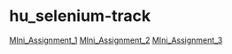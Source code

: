 # hu_selenium-track
<a href  = "https://github.com/neerajdhurandher-deloitte/hu_selenium-track/tree/Mini_Assignment_1" > MIni_Assignment_1<a>
<a href  = "https://github.com/neerajdhurandher-deloitte/hu_selenium-track/tree/MIni_Assignment_2" > MIni_Assignment_2<a>
<a href  = "https://github.com/neerajdhurandher-deloitte/hu_selenium-track/tree/Mini_Assignment_3" > MIni_Assignment_3<a>
